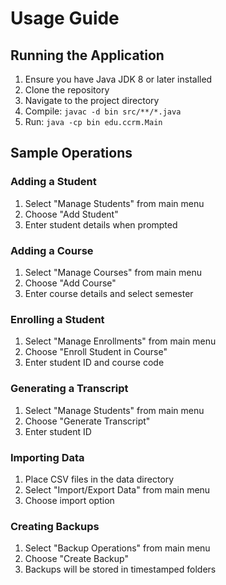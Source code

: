 # Usage Guide

## Running the Application

1. Ensure you have Java JDK 8 or later installed
2. Clone the repository
3. Navigate to the project directory
4. Compile: `javac -d bin src/**/*.java`
5. Run: `java -cp bin edu.ccrm.Main`

## Sample Operations

### Adding a Student
1. Select "Manage Students" from main menu
2. Choose "Add Student"
3. Enter student details when prompted

### Adding a Course
1. Select "Manage Courses" from main menu
2. Choose "Add Course"
3. Enter course details and select semester

### Enrolling a Student
1. Select "Manage Enrollments" from main menu
2. Choose "Enroll Student in Course"
3. Enter student ID and course code

### Generating a Transcript
1. Select "Manage Students" from main menu
2. Choose "Generate Transcript"
3. Enter student ID

### Importing Data
1. Place CSV files in the data directory
2. Select "Import/Export Data" from main menu
3. Choose import option

### Creating Backups
1. Select "Backup Operations" from main menu
2. Choose "Create Backup"
3. Backups will be stored in timestamped folders